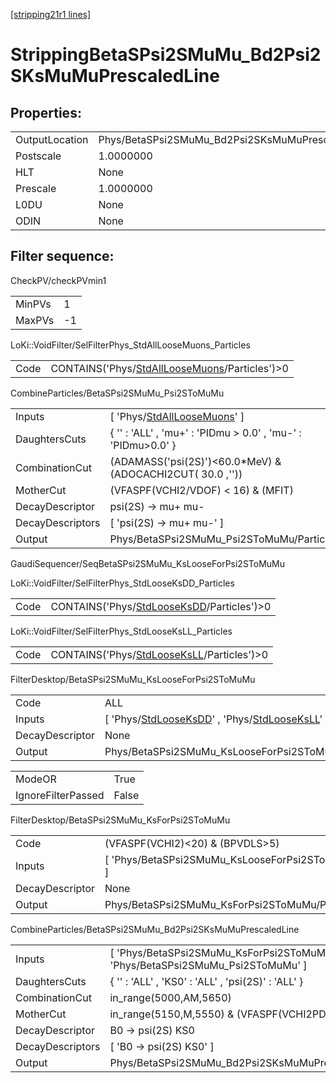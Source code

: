 [[stripping21r1 lines]](./stripping21r1-index)

# StrippingBetaSPsi2SMuMu_Bd2Psi2SKsMuMuPrescaledLine

## Properties:

|                |                                                           |
|----------------|-----------------------------------------------------------|
| OutputLocation | Phys/BetaSPsi2SMuMu_Bd2Psi2SKsMuMuPrescaledLine/Particles |
| Postscale      | 1.0000000                                                 |
| HLT            | None                                                      |
| Prescale       | 1.0000000                                                 |
| L0DU           | None                                                      |
| ODIN           | None                                                      |

## Filter sequence:

CheckPV/checkPVmin1

|        |     |
|--------|-----|
| MinPVs | 1   |
| MaxPVs | -1  |

LoKi::VoidFilter/SelFilterPhys_StdAllLooseMuons_Particles

|      |                                                                                                    |
|------|----------------------------------------------------------------------------------------------------|
| Code | CONTAINS('Phys/[StdAllLooseMuons](./stripping21r1-commonparticles-stdallloosemuons)/Particles')\>0 |

CombineParticles/BetaSPsi2SMuMu_Psi2SToMuMu

|                  |                                                                                   |
|------------------|-----------------------------------------------------------------------------------|
| Inputs           | [ 'Phys/[StdAllLooseMuons](./stripping21r1-commonparticles-stdallloosemuons)' ] |
| DaughtersCuts    | { '' : 'ALL' , 'mu+' : 'PIDmu \> 0.0' , 'mu-' : 'PIDmu\>0.0' }                    |
| CombinationCut   | (ADAMASS('psi(2S)')\<60.0\*MeV) & (ADOCACHI2CUT( 30.0 ,''))                       |
| MotherCut        | (VFASPF(VCHI2/VDOF) \< 16) & (MFIT)                                               |
| DecayDescriptor  | psi(2S) -\> mu+ mu-                                                               |
| DecayDescriptors | [ 'psi(2S) -\> mu+ mu-' ]                                                       |
| Output           | Phys/BetaSPsi2SMuMu_Psi2SToMuMu/Particles                                         |

GaudiSequencer/SeqBetaSPsi2SMuMu_KsLooseForPsi2SToMuMu

LoKi::VoidFilter/SelFilterPhys_StdLooseKsDD_Particles

|      |                                                                                            |
|------|--------------------------------------------------------------------------------------------|
| Code | CONTAINS('Phys/[StdLooseKsDD](./stripping21r1-commonparticles-stdlooseksdd)/Particles')\>0 |

LoKi::VoidFilter/SelFilterPhys_StdLooseKsLL_Particles

|      |                                                                                            |
|------|--------------------------------------------------------------------------------------------|
| Code | CONTAINS('Phys/[StdLooseKsLL](./stripping21r1-commonparticles-stdlooseksll)/Particles')\>0 |

FilterDesktop/BetaSPsi2SMuMu_KsLooseForPsi2SToMuMu

|                 |                                                                                                                                                 |
|-----------------|-------------------------------------------------------------------------------------------------------------------------------------------------|
| Code            | ALL                                                                                                                                             |
| Inputs          | [ 'Phys/[StdLooseKsDD](./stripping21r1-commonparticles-stdlooseksdd)' , 'Phys/[StdLooseKsLL](./stripping21r1-commonparticles-stdlooseksll)' ] |
| DecayDescriptor | None                                                                                                                                            |
| Output          | Phys/BetaSPsi2SMuMu_KsLooseForPsi2SToMuMu/Particles                                                                                             |

|                    |       |
|--------------------|-------|
| ModeOR             | True  |
| IgnoreFilterPassed | False |

FilterDesktop/BetaSPsi2SMuMu_KsForPsi2SToMuMu

|                 |                                                   |
|-----------------|---------------------------------------------------|
| Code            | (VFASPF(VCHI2)\<20) & (BPVDLS\>5)                 |
| Inputs          | [ 'Phys/BetaSPsi2SMuMu_KsLooseForPsi2SToMuMu' ] |
| DecayDescriptor | None                                              |
| Output          | Phys/BetaSPsi2SMuMu_KsForPsi2SToMuMu/Particles    |

CombineParticles/BetaSPsi2SMuMu_Bd2Psi2SKsMuMuPrescaledLine

|                  |                                                                                  |
|------------------|----------------------------------------------------------------------------------|
| Inputs           | [ 'Phys/BetaSPsi2SMuMu_KsForPsi2SToMuMu' , 'Phys/BetaSPsi2SMuMu_Psi2SToMuMu' ] |
| DaughtersCuts    | { '' : 'ALL' , 'KS0' : 'ALL' , 'psi(2S)' : 'ALL' }                               |
| CombinationCut   | in_range(5000,AM,5650)                                                           |
| MotherCut        | in_range(5150,M,5550) & (VFASPF(VCHI2PDOF)\<10)                                  |
| DecayDescriptor  | B0 -\> psi(2S) KS0                                                               |
| DecayDescriptors | [ 'B0 -\> psi(2S) KS0' ]                                                       |
| Output           | Phys/BetaSPsi2SMuMu_Bd2Psi2SKsMuMuPrescaledLine/Particles                        |
